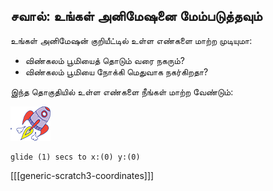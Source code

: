 ## சவால்: உங்கள் அனிமேஷனை மேம்படுத்தவும்

உங்கள் அனிமேஷன் குறியீட்டில் உள்ள எண்களை மாற்ற முடியுமா:

+ விண்கலம் பூமியைத் தொடும் வரை நகரும்?
+ விண்கலம் பூமியை நோக்கி மெதுவாக நகர்கிறதா?

இந்த தொகுதியில் உள்ள எண்களை நீங்கள் மாற்ற வேண்டும்:

![ராக்கெட்ஷிப் ஸ்பிரிட்](images/sprite-spaceship.png)

```blocks3
glide (1) secs to x:(0) y:(0)
```

[[[generic-scratch3-coordinates]]]